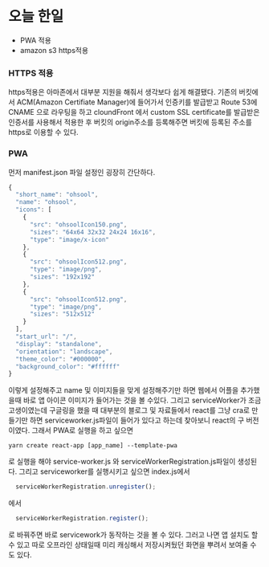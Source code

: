 # 오늘 한일
- PWA 적용
- amazon s3 https적용

### HTTPS 적용
 https적용은 아마존에서 대부분 지원을 해줘서 생각보다 쉽게 해결됐다. 기존의 버킷에서 ACM(Amazon Certifiate Manager)에 들어가서 인증키를 발급받고
 Route 53에 CNAME 으로 라우팅을 하고 cloundFront 에서 custom SSL certificate를 발급받은 인증서를 사용해서 적용한 후 버킷의 origin주소를 등록해주면
 버킷에 등록된 주소를 https로 이용할 수 있다.
 
### PWA
먼저 manifest.json 파일 설정인 굉장히 간단하다.
~~~javascript
{
  "short_name": "ohsool",
  "name": "ohsool",
  "icons": [
    {
      "src": "ohsoolIcon150.png",
      "sizes": "64x64 32x32 24x24 16x16",
      "type": "image/x-icon"
    },
    {
      "src": "ohsoolIcon512.png",
      "type": "image/png",
      "sizes": "192x192"
    },
    {
      "src": "ohsoolIcon512.png",
      "type": "image/png",
      "sizes": "512x512"
    }
  ],
  "start_url": "/",
  "display": "standalone",
  "orientation": "landscape",
  "theme_color": "#000000",
  "background_color": "#ffffff"
}
~~~
이렇게 설정해주고 name 및 이미지들을 맞게 설정해주기만 하면 웹에서 어플을 추가했을때 바로 앱 아이콘 이미지가 들어가는 것을 볼 수있다.
그리고 serviceWorker가 조금 고생이였는데 구글링을 했을 때 대부분의 블로그 및 자료들에서 react를 그냥 cra로 만들기만 하면 serviceworker.js파일이
들어가 있다고 하는데 찾아보니 react의 구 버전이였다. 그래서 PWA로 실행을 하고 싶으면
~~~
yarn create react-app [app_name] --template-pwa
~~~
로 실행을 해야 service-worker.js 와 serviceWorkerRegistration.js파일이 생성된다.
그리고 serviceworker를 실행시키고 싶으면 index.js에서
~~~javascript
  serviceWorkerRegistration.unregister();
~~~
에서
~~~javascript
  serviceWorkerRegistration.register();
~~~
로 바꿔주면 바로 servicework가 동작하는 것을 볼 수 있다. 그러고 나면 앱 설치도 할 수 있고 따로 오프라인 상태일때 미리 캐싱해서 저장시켜뒀던
화면을 뿌려서 보여줄 수 도 있다.








